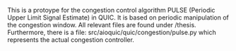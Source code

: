 This is a protoype for the congestion control algorithm PULSE (Periodic Upper Limit Signal Estimate) in QUIC.
It is based on periodic manipulation of the congestion window.
All relevant files are found under /thesis.
Furthermore, there is a file: src/aioquic/quic/congestion/pulse.py which represents the actual congestion controller.